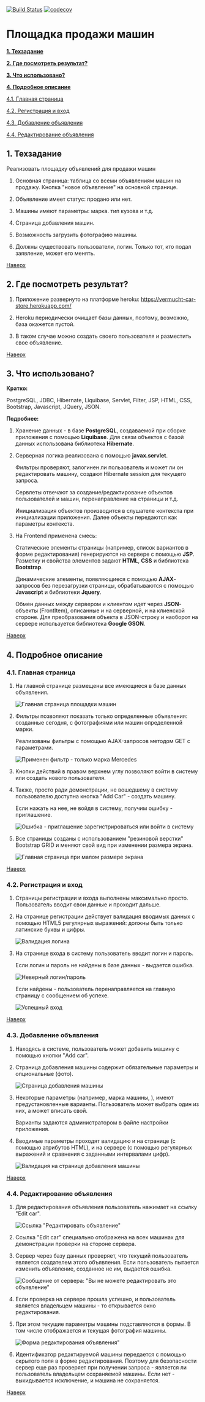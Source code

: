 [![Build Status](https://travis-ci.org/vermucht/car-store.svg?branch=master)](https://travis-ci.org/vermucht/car-store)
[![codecov](https://codecov.io/gh/vermucht/car-store/branch/master/graph/badge.svg)](https://codecov.io/gh/vermucht/car-store)

# Площадка продажи машин

**[1. Техзадание](#1.-техзадание)**

**[2. Где посмотреть результат?](#2.-где-посмотреть-результат)**

**[3. Что использовано?](#3.-что-использовано)**

**[4. Подробное описание](#4.-подробное-описание)**

[4.1. Главная страница](#4.1.-главная-страница)

[4.2. Регистрация и вход](#4.2.-регистрация-и-вход)

[4.3. Добавление объявления](#4.3.-добавление-объявления)

[4.4. Редактирование объявления](#4.4.-редактирование-объявления)

## 1. Техзадание

Реализовать площадку объявлений для продажи машин

1. Основная страница: таблица со всеми объявлениям машин на продажу. Кнопка "новое объявление" на основной странице.

1. Объявление имеет статус: продано или нет.

1. Машины имеют параметры: марка. тип кузова и т.д.

1. Страница добавления машин.

1. Возможность загрузить фотографию машины.

1. Должны существовать пользователи, логин. Только тот, кто подал заявление, может его менять.

[Наверх](#площадка-продажи-машин)

## 2. Где посмотреть результат?

1. Приложение развернуто на платформе heroku: https://vermucht-car-store.herokuapp.com/

1. Heroku периодически очищает базы данных, поэтому, возможно, база окажется пустой. 

1. В таком случае можно создать своего пользователя и разместить свое объявление.

[Наверх](#площадка-продажи-машин)

## 3. Что использовано?

**Кратко:** 

PostgreSQL, JDBC, Hibernate, Liquibase, Servlet, Filter, JSP, HTML, CSS, Bootstrap, Javascript, JQuery, JSON. 

**Подробнее:**

1. Хранение данных - в базе **PostgreSQL**, создаваемой при сборке приложения с помощью **Liquibase**. 
   Для связи объектов с базой данных использована библиотека **Hibernate**.

1. Серверная логика реализована с помощью **javax.servlet**. 

   Фильтры проверяют, залогинен ли пользователь и может ли он редактировать машину, 
   создают Hibernate session для текущего запроса.
   
   Сервлеты отвечают за создание/редактирование объектов пользователей и машин, 
   перенаправление на страницы и т.д. 
   
   Инициализация объектов производится в слушателе контекста при инициализации приложения. 
   Далее объекты передаются как параметры контекста.
   
1. На Frontend применена смесь:
   
   Статические элементы страницы (например, список вариантов в форме редактирования)
   генерируются на сервере с помощью **JSP**. 
   Разметку и свойства элементов задают **HTML**, **CSS** и библиотека **Bootstrap**.
   
   Динамические элементы, появляющиеся с помощью **AJAX**-запросов без перезагрузки страницы,
   обрабатываются с помощью **Javascript** и библиотеки **Jquery**.
   
   Обмен данных между сервером и клиентом идет через **JSON**-объекты (FrontItem), описанные и на
   серверной, и на клиенской стороне. Для преобразования объекта в JSON-строку и наоборот на сервере
   используется библиотека **Google GSON**. 
   
[Наверх](#площадка-продажи-машин)
   
## 4. Подробное описание

### 4.1. Главная страница

1. На главной странице размещены все имеющиеся в базе данных объявления. 

    ![Главная страница площадки машин](docs/img/main-page.png)
    
1. Фильтры позволяют показать только определенные объявления:
   созданные сегодня, с фотографиями или машин определенной марки.
   
   Реализованы фильтры с помощью AJAX-запросов методом GET с параметрами. 
   
   ![Применен фильтр - только марка Mercedes](docs/img/main-page-filter.png)
   
1. Кнопки действий в правом верхнем углу позволяют войти в систему или создать нового пользователя.

1. Также, просто ради демонстрации, не вошедшему в систему пользователю доступна кнопка "Add Car" - создать машину.
 
   Если нажать на нее, не войдя в систему, получим ошибку - приглашение.
   
   ![Ошибка - приглашение зарегистрироваться или войти в систему](docs/img/main-page-error-login.png)
   
1. Все страницы созданы с использованием "резиновой верстки" Bootstrap GRID и меняют свой 
   вид при изменении размера экрана.    
   
   ![Главная страница при малом размере экрана](docs/img/main-page-shrinked.png)
   
[Наверх](#площадка-продажи-машин) 
  
### 4.2. Регистрация и вход

1. Страницы регистрации и входа выполнены максимально просто. 
   Пользователь вводит свои данные и проходит дальше.

1. На странице регистрации действует валидация вводимых данных с помощью HTML5
   регулярных выражений: должны быть только латинские буквы и цифры.
   
   ![Валидация логина](docs/img/login-validation.png)
   
1. На странице входа в систему пользователь вводит логин и пароль.

   Если логин и пароль не найдены в базе данных - выдается ошибка.
   
   ![Неверный логин/пароль](docs/img/login-wrong.png)
   
   Если найдены - пользователь перенаправляется на главную страницу с сообщением об успехе.
   
    ![Успешный вход](docs/img/login-success.png) 
    
[Наверх](#площадка-продажи-машин)
    
### 4.3. Добавление объявления

1. Находясь в системе, пользователь может добавить машину с помощью кнопки "Add car".

1. Страница добавления машины содержит обязательные параметры и опциональные (фото).

    ![Страница добавления машины](docs/img/add-car-page.png) 

1. Некоторые параметры (например, марка машины, ), имеют предустановленные варианты.
   Пользователь может выбрать один из них, а может вписать свой.
   
   Варианты задаются администратором в файле настройки приложения.
   
1. Вводимые параметры проходят валидацию и на странице (с помощью атрибутов HTML), 
   и на сервере (с помощью регулярных выражений и сравнения с заданными интервалами цифр).
   
   ![Валидация на странице добавления машины](docs/img/add-car-validation.png) 

[Наверх](#площадка-продажи-машин)

### 4.4. Редактирование объявления

1. Для редактирования объявления пользователь нажимает на ссылку "Edit car".

    ![Ссылка "Редактировать объявление"](docs/img/edit-car-link.png) 

1. Ссылка "Edit car" специально отображена на всех машинах для демонстрации проверки на стороне сервера. 
   
1. Сервер через базу данных проверяет, что текущий пользователь является создателем этого объявления. 
   Если пользователь пытается изменить объявление, созданное не им, выдается ошибка.
   
    ![Сообщение от сервера: "Вы не можете редактировать это объявление"](docs/img/edit-car-forbidden.png) 
   
1. Если проверка на сервере прошла успешно, и пользователь является владельцем машины - 
   то открывается окно редактирования.
   
1. При этом текущие параметры машины подставляются в формы. 
   В том числе отображается и текущая фотография машины.
   
   ![Форма редактирования объявления"](docs/img/edit-car-page.png)

1. Идентификатор редактируемой машины передается с помощью скрытого поля в форме редактирования. 
Поэтому для безопасности сервер еще раз проверяет при получении запроса - является ли пользователь владельцем сохраняемой машины.
Если нет - выкидывается исключение, и машина не сохраняется.

[Наверх](#площадка-продажи-машин)